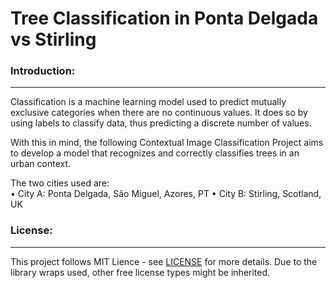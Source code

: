 # Tree Classification in Ponta Delgada vs Stirling  

### Introduction:

---
  
Classification is a machine learning model used to predict mutually exclusive categories when there are no continuous values. It does so by using labels to classify data, thus predicting a discrete number of values.  

With this in mind, the following Contextual Image Classification Project aims to develop a model that recognizes and correctly classifies trees in an urban context.  

The two cities used are:  
• City A: Ponta Delgada, São Miguel, Azores, PT
• City B: Stirling, Scotland, UK  

### License:  

---

This project follows MIT Lience - see [LICENSE](https://github.com/westrany/CSCU9M6_Tree-Classification-in-Ponta-Delgada-vs-Stirling/blob/main/LICENSE) for more details. Due to the library wraps used, other free license types might be inherited.

